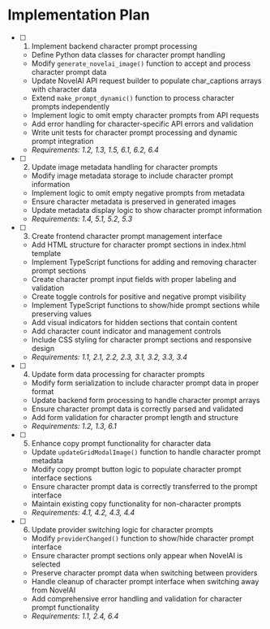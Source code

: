 # Implementation Plan

- [ ] 1. Implement backend character prompt processing
  - Define Python data classes for character prompt handling
  - Modify `generate_novelai_image()` function to accept and process character prompt data
  - Update NovelAI API request builder to populate char_captions arrays with character data
  - Extend `make_prompt_dynamic()` function to process character prompts independently
  - Implement logic to omit empty character prompts from API requests
  - Add error handling for character-specific API errors and validation
  - Write unit tests for character prompt processing and dynamic prompt integration
  - _Requirements: 1.2, 1.3, 1.5, 6.1, 6.2, 6.4_

- [ ] 2. Update image metadata handling for character prompts
  - Modify image metadata storage to include character prompt information
  - Implement logic to omit empty negative prompts from metadata
  - Ensure character metadata is preserved in generated images
  - Update metadata display logic to show character prompt information
  - _Requirements: 1.4, 5.1, 5.2, 5.3_

- [ ] 3. Create frontend character prompt management interface
  - Add HTML structure for character prompt sections in index.html template
  - Implement TypeScript functions for adding and removing character prompt sections
  - Create character prompt input fields with proper labeling and validation
  - Create toggle controls for positive and negative prompt visibility
  - Implement TypeScript functions to show/hide prompt sections while preserving values
  - Add visual indicators for hidden sections that contain content
  - Add character count indicator and management controls
  - Include CSS styling for character prompt sections and responsive design
  - _Requirements: 1.1, 2.1, 2.2, 2.3, 3.1, 3.2, 3.3, 3.4_

- [ ] 4. Update form data processing for character prompts
  - Modify form serialization to include character prompt data in proper format
  - Update backend form processing to handle character prompt arrays
  - Ensure character prompt data is correctly parsed and validated
  - Add form validation for character prompt length and structure
  - _Requirements: 1.2, 1.3, 6.1_

- [ ] 5. Enhance copy prompt functionality for character data
  - Update `updateGridModalImage()` function to handle character prompt metadata
  - Modify copy prompt button logic to populate character prompt interface sections
  - Ensure character prompt data is correctly transferred to the prompt interface
  - Maintain existing copy functionality for non-character prompts
  - _Requirements: 4.1, 4.2, 4.3, 4.4_

- [ ] 6. Update provider switching logic for character prompts
  - Modify `providerChanged()` function to show/hide character prompt interface
  - Ensure character prompt sections only appear when NovelAI is selected
  - Preserve character prompt data when switching between providers
  - Handle cleanup of character prompt interface when switching away from NovelAI
  - Add comprehensive error handling and validation for character prompt functionality
  - _Requirements: 1.1, 2.4, 6.4_